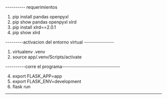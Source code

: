 ---------- requerimientos
1. pip install pandas openpyxl
2. pip show pandas openpyxl xlrd
3. pip install xlrd==2.0.1
4. pip show xlrd

---------activacion del entorno virtual ---------------
1. virtualenv .venv
2. source app/.venv/Scripts/activate

----------corre el programa-----------------------------

4. export FLASK_APP=app
5. export FLASK_ENV=development
6. flask run
---------------------------------------
